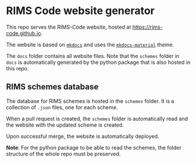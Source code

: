 # RIMS Code website generator

This repo serves the RIMS-Code website,
hosted at
https://rims-code.github.io.

The website is based on [`mkdocs`](https://www.mkdocs.org/)
and uses the [`mkdocs-material`](https://squidfunk.github.io/mkdocs-material/) theme.

The `docs` folder contains all website files.
Note that the `schemes` folder in `docs` is automatically generated
by the python package that is also hosted in this repo.

## RIMS schemes database

The database for RIMS schemes is hosted in the `schemes` folder.
It is a collection of `.json` files, one for each scheme.

When a pull request is created,
the `schemes` folder is automatically read and
the website with the updated scheme is created.

Upon successful merge, 
the website is automatically deployed.

**Note**: For the python package to be able to read the schemes,
the folder structure of the whole repo must be preserved.
